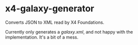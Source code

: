 # x4-galaxy-generator
Converts JSON to XML read by X4 Foundations.

Currently only generates a _galaxy.xml_, and not happy with the implementation. It's a bit of a mess.
